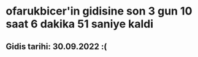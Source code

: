 # ofarukbicer'in gidisine son 3 gun 10 saat 6 dakika 51 saniye kaldi

## Gidis tarihi: 30.09.2022 :(